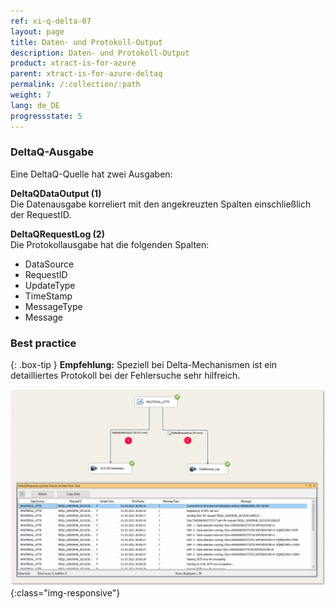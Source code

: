 ```yaml
---
ref: xi-q-delta-07
layout: page
title: Daten- und Protokoll-Output
description: Daten- und Protokoll-Output
product: xtract-is-for-azure
parent: xtract-is-for-azure-deltaq
permalink: /:collection/:path
weight: 7
lang: de_DE
progressstate: 5
---
```

### DeltaQ-Ausgabe 

Eine DeltaQ-Quelle hat zwei Ausgaben:

**DeltaQDataOutput (1)**<br>
Die Datenausgabe korreliert mit den angekreuzten Spalten einschließlich der RequestID.

**DeltaQRequestLog (2)**<br>
Die Protokollausgabe hat die folgenden Spalten:

- DataSource
- RequestID
- UpdateType
- TimeStamp
- MessageType
- Message

### Best practice

{: .box-tip }
**Empfehlung:** Speziell bei Delta-Mechanismen ist ein detailliertes Protokoll bei der Fehlersuche sehr hilfreich.

![DeltaQ-DataOutput-01](/img/content/DeltaQ-DataOutput-01.png){:class="img-responsive"}
